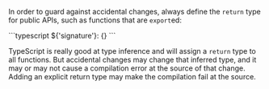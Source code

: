 In order to guard against accidental changes, always define the `return` type
for public APIs, such as functions that are `export`ed:

\`\`\`typescript
  ${'signature'}: <return-type> {}
\`\`\`

TypeScript is really good at type inference and will assign a `return` type to
all functions. But accidental changes may change that inferred type, and it
may or may not cause a compilation error at the source of that change. Adding an
explicit return type may make the compilation fail at the source.
